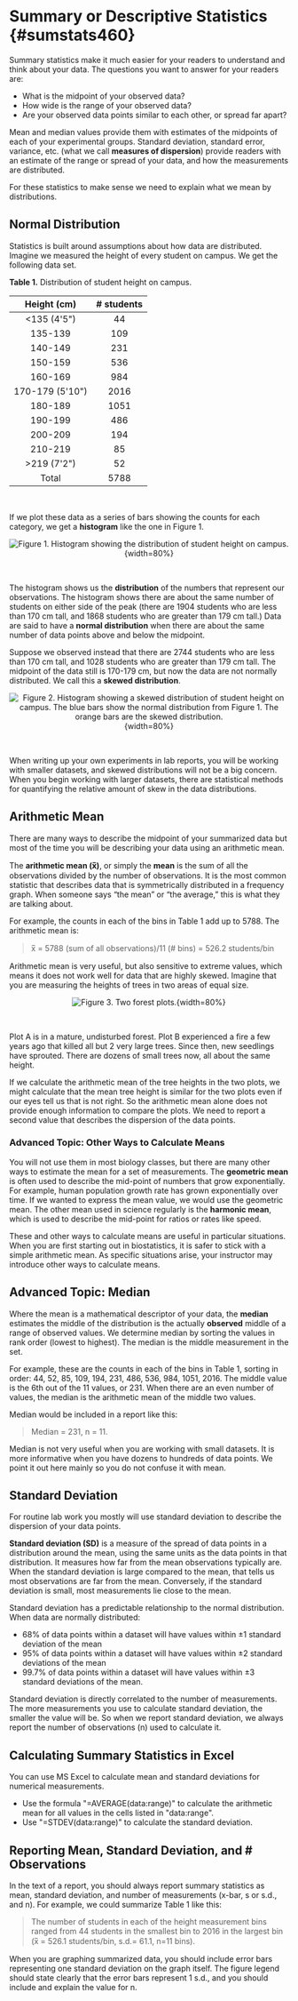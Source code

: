 # Summary or Descriptive Statistics {#sumstats460}

Summary statistics make it much easier for your readers to understand and think about your data. The questions you want to answer for your readers are:

* What is the midpoint of your observed data?
* How wide is the range of your observed data? 
* Are your observed data points similar to each other, or spread far apart?

Mean and median values provide them with estimates of the midpoints of each of your experimental groups.  Standard deviation, standard error, variance, etc. (what we call __measures of dispersion__) provide readers with an estimate of the range or spread of your data, and how the measurements are distributed. 

For these statistics to make sense we need to explain what we mean by distributions.


## Normal Distribution 

Statistics is built around assumptions about how data are distributed. Imagine we measured the height of every student on campus. We get the following data set.

__Table 1.__ Distribution of student height on campus.

|Height (cm)|# students|
|:-:|:-:|
|<135 (4'5")|44|
|135-139|109|
|140-149|231|
|150-159|536|
|160-169|984|
|170-179 (5'10")|2016|
|180-189|1051|
|190-199|486|
|200-209|194|
|210-219|85|
|>219 (7'2")|52|
|Total|5788|

<br/>

If we plot these data as a series of bars showing the counts for each category, we get a __histogram__ like the one in Figure 1.

<center>

![__Figure 1.__ Histogram showing the distribution of student height on campus.](images/Histogram1.png){width=80%}

</center>
<br/>


The histogram shows us the __distribution__ of the numbers that represent our observations. The histogram shows there are about the same number of students on either side of the peak (there are 1904 students who are less than 170 cm tall, and 1868 students who are greater than 179 cm tall.) Data are said to have a __normal distribution__ when there are about the same number of data points above and below the midpoint.

Suppose we observed instead that there are 2744 students who are less than 170 cm tall, and 1028 students who are greater than 179 cm tall. The midpoint of the data still is 170-179 cm, but now the data are not normally distributed. We call this a __skewed distribution__. 

<center>

![__Figure 2.__ Histogram showing a skewed distribution of student height on campus. The blue bars show the normal distribution from Figure 1. The orange bars are the skewed distribution. ](images/Histogram2.png){width=80%}

</center>
<br/>

When writing up your own experiments in lab reports, you will be working with smaller datasets, and skewed distributions will not be a big concern. When you begin working with larger datasets, there are statistical methods for quantifying the relative amount of skew in the data distributions. 


## Arithmetic Mean

There are many ways to describe the midpoint of your summarized data but most of the time you will be describing your data using an arithmetic mean. 

The __arithmetic mean (x̅)__, or simply the __mean__ is the sum of all the observations divided by the number of observations. It is the most common statistic that describes data that is symmetrically distributed in a frequency graph. When someone says “the mean” or “the average,” this is what they are talking about.

For example, the counts in each of the bins in Table 1 add up to 5788. The arithmetic mean is:

> x̅ = 5788 (sum of all observations)/11 (# bins)  = 526.2 students/bin

Arithmetic mean is very useful, but also sensitive to extreme values, which means it does not work well for data that are highly skewed. Imagine that you are measuring the heights of trees in two areas of equal size. 


<center>

![__Figure 3__. Two forest plots.](images/Tree-plots.png){width=80%}

</center>
<br/>


Plot A is in a mature, undisturbed forest. Plot B experienced a fire a few years ago that killed all but 2 very large trees. Since then, new seedlings have sprouted. There are dozens of small trees now, all about the same height.

If we calculate the arithmetic mean of the tree heights in the two plots, we might calculate that the mean tree height is similar for the two plots even if our eyes tell us that is not right. So the arithmetic mean alone does not provide enough information to compare the plots. We need to report a second value that describes the dispersion of the data points.


### Advanced Topic: Other Ways to Calculate Means

You will not use them in most biology classes, but there are many other ways to estimate the mean for a set of measurements. The __geometric mean__ is often used to describe the mid-point of numbers that grow exponentially. For example, human population growth rate has grown exponentially over time. If we wanted to express the mean value, we would use the geometric mean. The other mean used in science regularly is the __harmonic mean__, which is used to describe the mid-point for ratios or rates like speed.

These and other ways to calculate means are useful in particular situations. When you are first starting out in biostatistics, it is safer to stick with a simple arithmetic mean. As specific situations arise, your instructor may introduce other ways to calculate means.


## Advanced Topic: Median

Where the mean is a mathematical descriptor of your data, the __median__ estimates the middle of the distribution is the actually __observed__ middle of a range of observed values. We determine median by sorting the values in rank order (lowest to highest). The median is the middle measurement in the set. 

For example, these are the counts in each of the bins in Table 1, sorting in order: 44, 52, 85, 109, 194, 231, 486, 536, 984, 1051, 2016. The middle value is the 6th out of the 11 values, or 231. When there are an even number of values, the median is the arithmetic mean of the middle two values.

Median would be included in a report like this:

> Median = 231, n = 11.

Median is not very useful when you are working with small datasets. It is more informative when you have dozens to hundreds of data points. We point it out here mainly so you do not confuse it with mean.


## Standard Deviation

For routine lab work you mostly will use standard deviation to describe the dispersion of your data points.

__Standard deviation (SD)__ is a measure of the spread of data points in a distribution around the mean, using the same units as the data points in that distribution. It measures how far from the mean observations typically are. When the standard deviation is large compared to the mean, that tells us most observations are far from the mean. Conversely, if the standard deviation is small, most measurements lie close to the mean.

Standard deviation has a predictable relationship to the normal distribution. When data are normally distributed:

* 68% of data points within a dataset will have values within ±1 standard deviation of the mean
* 95% of data points within a dataset will have values within ±2 standard deviations of the mean
* 99.7% of data points within a dataset will have values within ±3 standard deviations of the mean. 

Standard deviation is directly correlated to the number of measurements. The more measurements you use to calculate standard deviation, the smaller the value will be. So when we report standard deviation, we always report the number of observations (n) used to calculate it.


## Calculating Summary Statistics in Excel

You can use MS Excel to calculate mean and standard deviations for numerical measurements. 

* Use the formula "=AVERAGE(data:range)" to calculate the arithmetic mean for all values in the cells listed in "data:range".
* Use "=STDEV(data:range)" to calculate the standard deviation.


## Reporting Mean, Standard Deviation, and # Observations

In the text of a report, you should always report summary statistics as mean, standard deviation, and number of measurements (x-bar, s or s.d., and n). For example, we could summarize Table 1 like this:

> The number of students in each of the height measurement bins ranged from 44 students in the smallest bin to 2016 in the largest bin (x̅ = 526.1 students/bin, s.d.= 61.1, n=11 bins).

When you are graphing summarized data, you should include error bars representing one standard deviation on the graph itself. The figure legend should state clearly that the error bars represent 1 s.d., and you should include and explain the value for n. 


